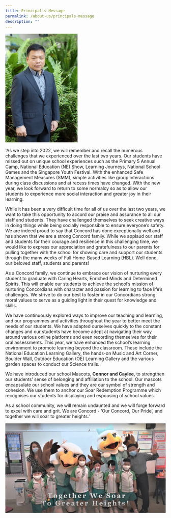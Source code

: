 ```yaml
---
title: Principal's Message
permalink: /about-us/principals-message
description: ""
---
```

<img src="/images/IMG_2363.jpeg" 
     style="width:45%">

'As we step into 2022, we will remember and recall the numerous challenges that we experienced over the last two years. Our students have missed out on unique school experiences such as the Primary 5 Annual Camp, National Education (NE) Show, Learning Journeys, National School Games and the Singapore Youth Festival. With the enhanced Safe Management Measures (SMM), simple activities like group interactions during class discussions and at recess times have changed. With the new year, we look forward to return to some normalcy so as to allow our students to experience more social interaction and greater joy in their learning.

While it has been a very difficult time for all of us over the last two years, we want to take this opportunity to accord our praise and assurance to all our staff and students. They have challenged themselves to seek creative ways in doing things while being socially responsible to ensure everyone’s safety. We are indeed proud to say that Concord has done exceptionally well and has shown that we are a strong Concord family. While we applaud our staff and students for their courage and resilience in this challenging time, we would like to express our appreciation and gratefulness to our parents for pulling together with the school for showing care and support our students through the many weeks of Full Home-Based Learning (HBL). Well done, our beloved staff, students and parents!

As a Concord family, we continue to embrace our vision of nurturing every student to graduate with Caring Hearts, Enriched Minds and Determined Spirits. This will enable our students to achieve the school’s mission of nurturing Concordians with character and passion for learning to face life’s challenges. We strive to do our best to foster in our Concordians strong moral values to serve as a guiding light in their quest for knowledge and skills.

We have continuously explored ways to improve our teaching and learning, and our programmes and activities throughout the year to better meet the needs of our students. We have adapted ourselves quickly to the constant changes and our students have become adept at navigating their way around various online platforms and even recording themselves for their oral assessments. This year, we have enhanced the school’s learning environment to promote learning beyond the classroom. These include the National Education Learning Gallery, the hands-on Music and Art Corner, Boulder Wall, Outdoor Education (OE) Learning Gallery and the various garden spaces to conduct our Science trails.

We have introduced our school Mascots, **Connor and Caylee**, to strengthen our students’ sense of belonging and affiliation to the school. Our mascots encapsulate our school values and they are our symbol of strength and cohesion. We use them to anchor our Soar Redemption Programme which recognises our students for displaying and espousing of school values.     

As a school community, we will remain undaunted and we will forge forward to excel with care and grit. We are Concord - ‘Our Concord, Our Pride’, and together we will soar to greater heights.'

![](/images/mascot%20and%20SLs.jpeg)